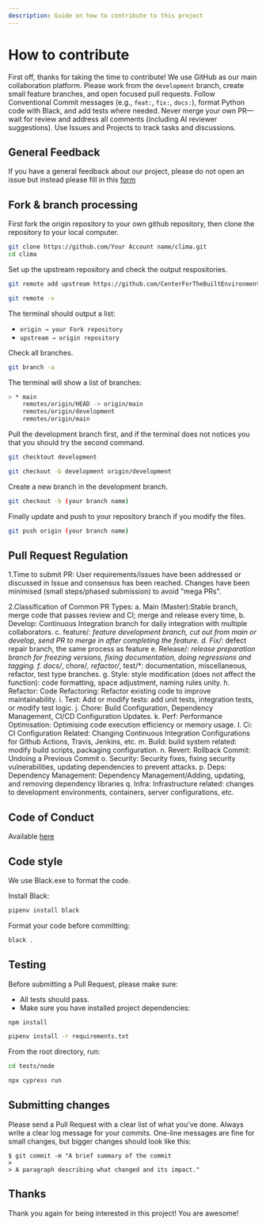 ```yaml
---
description: Guide on how to contribute to this project
---
```


# How to contribute

First off, thanks for taking the time to contribute!
We use GitHub as our main collaboration platform. Please work from the `development` branch, create small feature branches, and open focused pull requests. Follow Conventional Commit messages (e.g., `feat:`, `fix:`, `docs:`), format Python code with Black, and add tests where needed. Never merge your own PR—wait for review and address all comments (including AI reviewer suggestions). Use Issues and Projects to track tasks and discussions.


## General Feedback

If you have a general feedback about our project, please do not open an issue but instead please fill in this [form](https://forms.gle/LRUq3vsFnE1QCLiA6)

## Fork & branch processing

First fork the origin repository to your own github repository, then clone the repository to your local computer.

```bash
git clone https://github.com/Your Account name/clima.git
cd clima
```

Set up the upstream repository and check the output respositories.

```bash
git remote add upstream https://github.com/CenterForTheBuiltEnvironment/clima.git

git remote -v
```

The terminal should output a list:

- `origin → your Fork repository`
- `upstream → origin repository`

Check all branches.

```bash
git branch -a
```

The terminal will show a list of branches:

```bash
> * main
  	remotes/origin/HEAD -> origin/main
  	remotes/origin/development
  	remotes/origin/main
```

Pull the development branch first, and if the terminal does not notices you that you should try the second command.

```bash
git checktout development

git checkout -b development origin/development
```

Create a new branch in the development branch.

```bash
git checkout -b (your branch name)
```

Finally update and push to your repository branch if you modify the files.

```bash
git push origin (your branch name)
```

## Pull Request Regulation
1.Time to submit PR:
User requirements/issues have been addressed or discussed in Issue and consensus has been reached.
Changes have been minimised (small steps/phased submission) to avoid "mega PRs".

2.Classification of Common PR Types:
a. Main (Master):Stable branch, merge code that passes review and CI; merge and release every time,
b. Develop: Continuous Integration branch for daily integration with multiple collaborators.
c. feature/*: feature development branch, cut out from main or develop, send PR to merge in after completing the feature.
d. Fix/*: defect repair branch, the same process as feature
e. Release/*: release preparation branch for freezing versions, fixing documentation, doing regressions and tagging.
f. docs/*, chore/*, refactor/*, test/*: documentation, miscellaneous, refactor, test type branches.
g. Style: style modification (does not affect the function): code formatting, space adjustment, naming rules unity.
h. Refactor: Code Refactoring: Refactor existing code to improve maintainability.
i. Test: Add or modify tests: add unit tests, integration tests, or modify test logic.
j. Chore: Build Configuration, Dependency Management, CI/CD Configuration Updates.
k. Perf: Performance Optimisation: Optimising code execution efficiency or memory usage.
l. Ci: CI Configuration Related: Changing Continuous Integration Configurations for Github Actions, Travis, Jenkins, etc.
m. Build: build system related: modify build scripts, packaging configuration.
n. Revert: Rollback Commit: Undoing a Previous Commit
o. Security: Security fixes, fixing security vulnerabilities, updating dependencies to prevent attacks.
p. Deps: Dependency Management: Dependency Management/Adding, updating, and removing dependency libraries
q. Infra: Infrastructure related: changes to development environments, containers, server configurations, etc.


## Code of Conduct

Available [here](code_of_conduct.md)

## Code style

We use Black.exe to format the code.

Install Black:

```bash
pipenv install black
```

Format your code before committing:

```bash
black .
```

## Testing

Before submitting a Pull Request, please make sure:
- All tests should pass.
- Make sure you have installed project dependencies:

```bash
npm install

pipenv install -r requirements.txt
```

From the root directory, run:

```bash
cd tests/node

npx cypress run
```

## Submitting changes

Please send a Pull Request with a clear list of what you've done. Always write a clear log message for your commits. One-line messages are fine for small changes, but bigger changes should look like this:

```text
$ git commit -m "A brief summary of the commit
> 
> A paragraph describing what changed and its impact."
```

## Thanks

Thank you again for being interested in this project! You are awesome!

